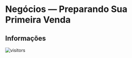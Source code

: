 # Negócios — Preparando Sua Primeira Venda

## Informações

![visitors](https://visitor-badge.glitch.me/badge?page_id=Devsgeeknerd.neg-pre-pri-ven-zpp "Total de Visitas")
